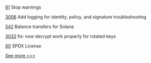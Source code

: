 
[61](https://github.com/hyperledger-labs/yui-ibc-solidity/pull/61) Stop warnings

[3006](https://github.com/hyperledger/fabric/pull/3006) Add logging for identity, policy, and signature troubleshooting

[542](https://github.com/hyperledger-labs/solang/pull/542) Balance transfers for Solana

[3032](https://github.com/hyperledger/aries-framework-go/pull/3032) fix: now decrypt work properly for rotated keys

[60](https://github.com/hyperledger-labs/yui-ibc-solidity/pull/60) SPDX License


[See more >>>](https://start-here.hyperledger.org/pull-requests)
